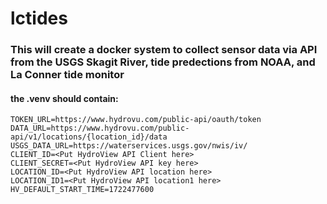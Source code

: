 # lctides
### This will create a docker system to collect sensor data via API from the USGS Skagit River, tide predections from NOAA, and La Conner tide monitor
#### the .venv should contain:
```shell
TOKEN_URL=https://www.hydrovu.com/public-api/oauth/token
DATA_URL=https://www.hydrovu.com/public-api/v1/locations/{location_id}/data
USGS_DATA_URL=https://waterservices.usgs.gov/nwis/iv/
CLIENT_ID=<Put HydroView API Client here>
CLIENT_SECRET=<Put HydroView API key here>
LOCATION_ID=<Put HydroView API location here>
LOCATION_ID1=<Put HydroView API location1 here>
HV_DEFAULT_START_TIME=1722477600
```
